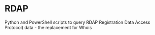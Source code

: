 # RDAP
Python and PowerShell scripts to query RDAP Registration Data Access Protocol) data - the replacement for Whois
